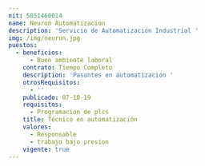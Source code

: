 ```yaml
---
nit: 5851460014
name: Neuron Automatizacion
description: 'Servicio de Automatización Industrial '
img: /img/neuron.jpg
puestos:
  - beneficios:
      - Buen ambiente laboral
    contrato: Tiempo Completo
    description: 'Pasantes en automatización '
    otrosRequisitos:
      - ''
    publicado: 07-10-19
    requisitos:
      - Programacion de plcs
    title: Técnico en automatización
    valores:
      - Responsable
      - trabajo bajo presion
    vigente: true
---
```


